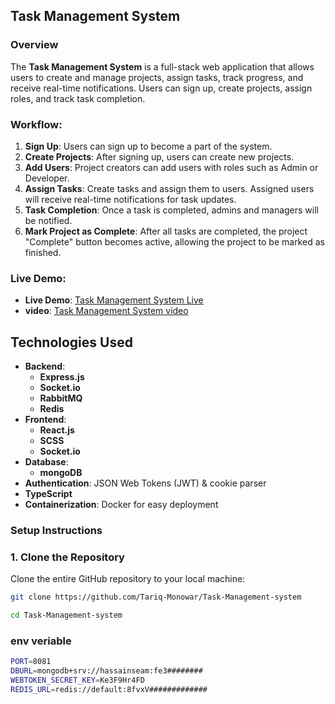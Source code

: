 ## Task Management System

### Overview
The **Task Management System** is a full-stack web application that allows users to create and manage projects, assign tasks, track progress, and receive real-time notifications. Users can sign up, create projects, assign roles, and track task completion.

### Workflow:
1. **Sign Up**: Users can sign up to become a part of the system.
2. **Create Projects**: After signing up, users can create new projects.
3. **Add Users**: Project creators can add users with roles such as Admin or Developer.
4. **Assign Tasks**: Create tasks and assign them to users. Assigned users will receive real-time notifications for task updates.
5. **Task Completion**: Once a task is completed, admins and managers will be notified.
6. **Mark Project as Complete**: After all tasks are completed, the project "Complete" button becomes active, allowing the project to be marked as finished.

### Live Demo:
- **Live Demo**: [Task Management System Live](https://font.toufikhasan.com)
- **video**: [Task Management System video](https://www.youtube.com/watch?v=Enn_Ewz_b74) 
## Technologies Used

- **Backend**: 
  - **Express.js**  
  - **Socket.io**  
  - **RabbitMQ**
  - **Redis** 
- **Frontend**: 
  - **React.js**  
  - **SCSS**
  - **Socket.io** 
- **Database**:
  - **mongoDB** 
- **Authentication**:  JSON Web Tokens (JWT) & cookie parser
- **TypeScript**
- **Containerization**: Docker for easy deployment


### Setup Instructions

### 1. Clone the Repository
Clone the entire GitHub repository to your local machine:

```bash
git clone https://github.com/Tariq-Monowar/Task-Management-system
```
```bash
cd Task-Management-system
```

### env veriable 
```bash
PORT=8081
DBURL=mongodb+srv://hassainseam:fe3########
WEBTOKEN_SECRET_KEY=Ke3F9Hr4FD
REDIS_URL=redis://default:8fvxV#############
```

